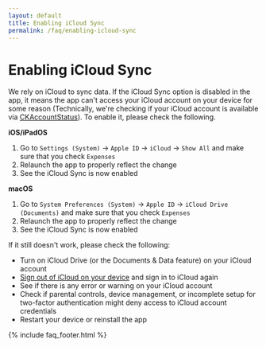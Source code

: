 ```yaml
---
layout: default
title: Enabling iCloud Sync
permalink: /faq/enabling-icloud-sync
---
```


# Enabling iCloud Sync

We rely on iCloud to sync data. If the iCloud Sync option is disabled in the app, it means the app can't access your iCloud account on your device for some reason (Technically, we're checking if your iCloud account is available via [CKAccountStatus](https://developer.apple.com/documentation/cloudkit/ckaccountstatus)). To enable it, please check the following.

**iOS/iPadOS**

1. Go to `Settings (System)` → `Apple ID` → `iCloud` → `Show All` and make sure that you check `Expenses`
2. Relaunch the app to properly reflect the change
3. See the iCloud Sync is now enabled

**macOS**

1. Go to `System Preferences (System)` → `Apple ID` → `iCloud Drive (Documents)` and make sure that you check `Expenses`
2. Relaunch the app to properly reflect the change
3. See the iCloud Sync is now enabled

If it still doesn't work, please check the following:
- Turn on iCloud Drive (or the Documents & Data feature) on your iCloud account
- [Sign out of iCloud on your device](https://support.apple.com/en-us/HT208242) and sign in to iCloud again
- See if there is any error or warning on your iCloud account
- Check if parental controls, device management, or incomplete setup for two-factor authentication might deny access to iCloud account credentials
- Restart your device or reinstall the app

{% include faq_footer.html %}

